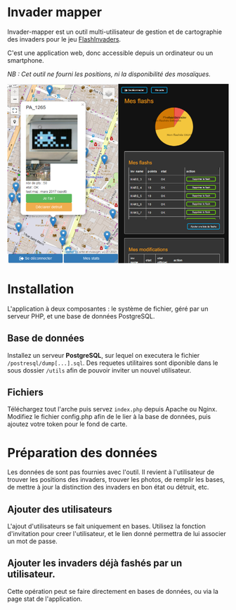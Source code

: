 # Invader mapper

Invader-mapper est un outil multi-utilisateur de gestion et de cartographie des invaders pour le jeu [FlashInvaders](https://play.google.com/store/apps/details?id=com.ltu.flashInvader&hl=fr). 

C'est une application web, donc accessible depuis un ordinateur ou un smartphone.

*NB : Cet outil ne fourni les positions, ni la disponibilité des mosaïques.*

![Exemple de vue de l'outil](https://github.com/dbwa/inv_mapper/blob/main/img/extrait_vue.png)

# Installation

L'application à deux composantes : le système de fichier, géré par un serveur PHP, et une base de données PostgreSQL.

## Base de données

Installez un serveur **PostgreSQL**, sur lequel on executera le fichier `/postresql/dump[...].sql`. Des requetes utilitaires sont diponible dans le sous dossier `/utils` afin de pouvoir inviter un nouvel utilisateur.

## Fichiers

Téléchargez tout l'arche puis servez `index.php` depuis Apache ou Nginx.
Modifiez le fichier config.php afin de le lier à la base de données, puis ajoutez votre token pour le fond de carte.

# Préparation des données

Les données de sont pas fournies avec l'outil. Il revient à l'utilisateur de trouver les positions des invaders, trouver les photos, de remplir les bases, de mettre à jour la distinction des invaders en bon état ou détruit, etc.

## Ajouter des utilisateurs

L'ajout d'utilisateurs se fait uniquement en bases. Utilisez la fonction d'invitation pour creer l'utilisateur, et le lien donné permettra de lui associer un mot de passe.

## Ajouter les invaders déjà fashés par un utilisateur.

Cette opération peut se faire directement en bases de données, ou via la page stat de l'application.

